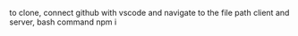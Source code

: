 to clone, connect github with vscode and navigate to the file path client and server, bash command npm i 
